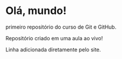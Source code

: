 # Olá, mundo!
 primeiro repositório do curso de Git e GitHub.

Repositório criado em uma aula ao vivo!

Linha adicionada diretamente pelo site.
